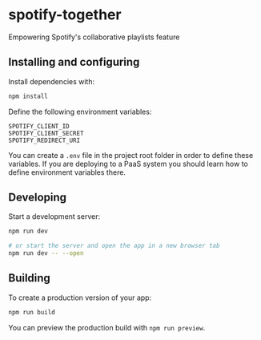 # spotify-together

Empowering Spotify's collaborative playlists feature

## Installing and configuring

Install dependencies with:

```bash
npm install
```

Define the following environment variables:

```
SPOTIFY_CLIENT_ID
SPOTIFY_CLIENT_SECRET
SPOTIFY_REDIRECT_URI
```

You can create a `.env` file in the project root folder in order to define these variables. If you are deploying to a PaaS system you should learn how to define environment variables there.

## Developing

Start a development server:

```bash
npm run dev

# or start the server and open the app in a new browser tab
npm run dev -- --open
```

## Building

To create a production version of your app:

```bash
npm run build
```

You can preview the production build with `npm run preview`.

